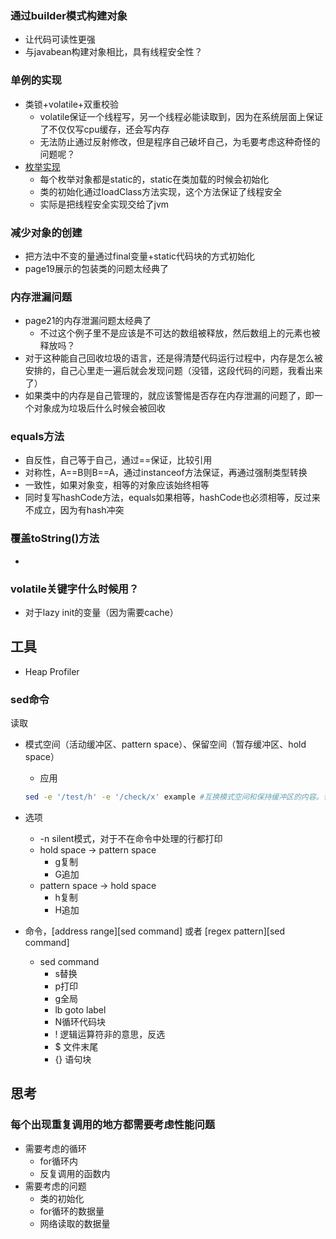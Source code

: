 ### 通过builder模式构建对象

- 让代码可读性更强
- 与javabean构建对象相比，具有线程安全性？

### 单例的实现

- 类锁+volatile+双重校验
  - volatile保证一个线程写，另一个线程必能读取到，因为在系统层面上保证了不仅仅写cpu缓存，还会写内存
  - 无法防止通过反射修改，但是程序自己破坏自己，为毛要考虑这种奇怪的问题呢？
- [枚举实现](https://www.jianshu.com/p/4e8ca4e2af6c)
  - 每个枚举对象都是static的，static在类加载的时候会初始化
  - 类的初始化通过loadClass方法实现，这个方法保证了线程安全
  - 实际是把线程安全实现交给了jvm

### 减少对象的创建

- 把方法中不变的量通过final变量+static代码块的方式初始化
- page19展示的包装类的问题太经典了

### 内存泄漏问题

- page21的内存泄漏问题太经典了
  - 不过这个例子里不是应该是不可达的数组被释放，然后数组上的元素也被释放吗？
- 对于这种能自己回收垃圾的语言，还是得清楚代码运行过程中，内存是怎么被安排的，自己心里走一遍后就会发现问题（没错，这段代码的问题，我看出来了）
- 如果类中的内存是自己管理的，就应该警惕是否存在内存泄漏的问题了，即一个对象成为垃圾后什么时候会被回收

### equals方法

- 自反性，自己等于自己，通过==保证，比较引用
- 对称性，A==B则B==A，通过instanceof方法保证，再通过强制类型转换
- 一致性，如果对象变，相等的对象应该始终相等
- 同时复写hashCode方法，equals如果相等，hashCode也必须相等，反过来不成立，因为有hash冲突

### 覆盖toString()方法

- 

### volatile关键字什么时候用？

- 对于lazy init的变量（因为需要cache）

## 工具

- Heap Profiler

### sed命令

读取

- 模式空间（活动缓冲区、pattern space）、保留空间（暂存缓冲区、hold space）

  - 应用

  ```bash
  sed -e '/test/h' -e '/check/x' example #互换模式空间和保持缓冲区的内容。也就是把包含test与check的行互换。
  ```

- 选项
  - -n silent模式，对于不在命令中处理的行都打印
  - hold space -> pattern space
    - g复制
    - G追加
  - pattern space -> hold space
    - h复制
    - H追加
  
- 命令，[address range]\[sed command] 或者 [regex pattern]\[sed command]
  - sed command
    - s替换
    - p打印
    - g全局
    - lb goto label
    - N循环代码块
    - ! 逻辑运算符非的意思，反选
    - $ 文件末尾
    - {} 语句块

## 思考

### 每个出现重复调用的地方都需要考虑性能问题

- 需要考虑的循环
  - for循环内
  - 反复调用的函数内
- 需要考虑的问题
  - 类的初始化
  - for循环的数据量
  - 网络读取的数据量